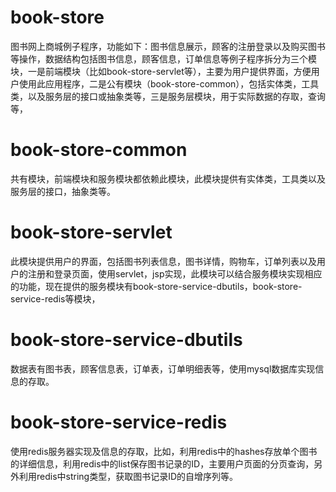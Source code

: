 # book-store
图书网上商城例子程序，功能如下：图书信息展示，顾客的注册登录以及购买图书等操作，数据结构包括图书信息，顾客信息，订单信息等例子程序拆分为三个模块，一是前端模块（比如book-store-servlet等），主要为用户提供界面，方便用户使用此应用程序，二是公有模块（book-store-common），包括实体类，工具类，以及服务层的接口或抽象类等，三是服务层模块，用于实际数据的存取，查询等，

# book-store-common
共有模块，前端模块和服务模块都依赖此模块，此模块提供有实体类，工具类以及服务层的接口，抽象类等。

# book-store-servlet
此模块提供用户的界面，包括图书列表信息，图书详情，购物车，订单列表以及用户的注册和登录页面，使用servlet，jsp实现，此模块可以结合服务模块实现相应的功能，现在提供的服务模块有book-store-service-dbutils，book-store-service-redis等模块，

# book-store-service-dbutils
数据表有图书表，顾客信息表，订单表，订单明细表等，使用mysql数据库实现信息的存取。

# book-store-service-redis
使用redis服务器实现及信息的存取，比如，利用redis中的hashes存放单个图书的详细信息，利用redis中的list保存图书记录的ID，主要用户页面的分页查询，另外利用redis中string类型，获取图书记录ID的自增序列等。

